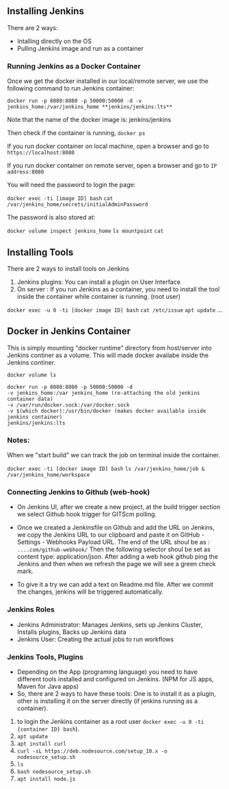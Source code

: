## Installing Jenkins
There are 2 ways:
- Intalling directly on the OS
- Pulling Jenkins image and run as a container

### Running Jenkins as a Docker Container
Once we get the docker installed in our local/remote server, we use the following command to run Jenkins container:

`docker run -p 8080:8080 -p 50000:50000 -d -v jenkins_home:/var/jenkins_home **jenkins/jenkins:lts**`

Note that the name of the docker image is: jenkins/jenkins

Then check if the container is running, `docker ps`

If you run docker container on local machine, open a browser and go to `https://localhost:8080`

If you run docker container on remote server, open a browser and go to `IP address:8080`

You will need the password to login the page: 

`docker exec -ti [image ID] bash`
`cat /var/jenkins_home/secrets/initialAdminPassword`

The password is also stored at: 

`docker volume inspect jenkins_home` `ls mountpoint` `cat`

## Installing Tools

There are 2 ways to install tools on Jenkins

1. Jenkins plugins: You can install a plugin on User Interface
2. On server : If you run Jenkins as a container, you need to install the tool inside the container while container is running. (root user)

`docker exec -u 0 -ti [docker image ID] bash` `cat /etc/issue` `apt update` ...

## Docker in Jenkins Container

This is simply mounting "docker runtime" directory from host/server into Jenkins continer as a volume. This will made docker availabe inside the Jenkins
continer.

`docker volume ls`

```
docker run -p 8080:8080 -p 50000:50000 -d
-v jenkins_home:/var jenkins_home (re-attaching the old jenkins container data)
-v /var/run/docker.sock:/var/docker.sock
-v $(which docker):/usr/bin/docker (makes docker available inside jenkins container)
jenkins/jenkins:lts
```

### Notes:

When we "start build" we can track the job on terminal inside the container.

`docker exec -ti [docker image ID] bash` `ls /var/jenkins_home/job & /var/jenkins_home/workspace`

### Connecting Jenkins to Github (web-hook)

- On Jenkins UI, after we create a new project, at the build trigger section  we select Github hook trigger for GITScm polling.

- Once we created a Jenkinsfile on Github and add the URL on Jenkins, we copy the Jenkins URL to our clipboard and paste it on GitHub - Settings - Webhooks  Payload URL. The end of the URL shoul be as : `....com/github-webhook/` Then the following selector shoul be set as content type: application/json. After adding a web hook github ping the Jenkins and then when we refresh the page we will see a green check mark. 

- To give it a try we can add a text on Readme.md file. After we commit the changes, jenkins will be triggered automatically.

### Jenkins Roles

- Jenkins Administrator: Manages Jenkins, sets up Jenkins Cluster, Installs plugins, Backs up Jenkins data
- Jenkins User: Creating the actual jobs to run workflows

### Jenkins Tools, Plugins

- Depending on the App (programing language) you need to have different tools installed and configured on Jenkins. (NPM for JS apps, Maven for Java apps)
- So, there are 2 ways to have these tools: One is to install it as a plugin, other is installing it on the server directly (if jenkins running as a container).
1) to login the Jenkins container as a root user `docker exec -u 0 -ti {container ID} bash`).
2) `apt update`
3) `apt install curl`
4) `curl -sL https://deb.nodesource.com/setup_10.x -o nodesource_setup.sh`
5) `ls`
6) `bash nodesource_setup.sh`
7) `apt install node.js`  

